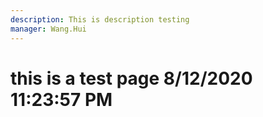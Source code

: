 ```yaml
---
description: This is description testing
manager: Wang.Hui
---
```

# this is a test page 8/12/2020 11:23:57 PM